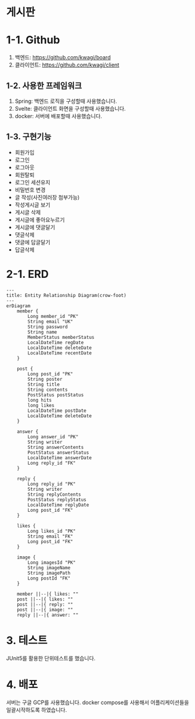 # 게시판

# 1-1. Github

1. 백엔드: https://github.com/kwagi/board
2. 클라이언트: https://github.com/kwagi/client

## 1-2. 사용한 프레임워크

1. Spring: 백엔드 로직을 구성할때 사용했습니다.
2. Svelte: 클라이언트 화면을 구성할때 사용했습니다.
3. docker: 서버에 배포할때 사용했습니다.

## 1-3. 구현기능

- 회원가입
- 로그인
- 로그아웃
- 회원탈퇴
- 로그인 세션유지
- 비밀번호 변경
- 글 작성(사진여러장 첨부가능)
- 작성게시글 보기
- 게시글 삭제
- 게시글에 좋아요누르기
- 게시글에 댓글달기
- 댓글삭제
- 댓글에 답글달기
- 답글삭제

# 2-1. ERD

```mermaid
---
title: Entity Relationship Diagram(crow-foot)
---
erDiagram
    member {
        Long member_id "PK"
        String email "UK"
        String password
        String name
        MemberStatus memberStatus
        LocalDateTime regDate
        LocalDateTime deleteDate
        LocalDateTime recentDate
    }

    post {
        Long post_id "PK"
        String poster
        String title
        String contents
        PostStatus postStatus
        long hits
        long likes
        LocalDateTime postDate
        LocalDateTime deleteDate
    }

    answer {
        Long answer_id "PK"
        String writer
        String answerContents
        PostStatus answerStatus
        LocalDateTime answerDate
        Long reply_id "FK"
    }

    reply {
        Long reply_id "PK"
        String writer
        String replyContents
        PostStatus replyStatus
        LocalDateTime replyDate
        Long post_id "FK"
    }

    likes {
        Long likes_id "PK"
        String email "FK"
        Long post_id "FK"
    }

    image {
        Long imagesId "PK"
        String imageName
        String imagePath
        Long postId "FK"
    }

    member ||--|{ likes: ""
    post ||--|{ likes: ""
    post ||--|{ reply: ""
    post ||--|{ image: ""
    reply ||--|{ answer: ""
```

# 3. 테스트

JUnit5를 활용한 단위테스트를 했습니다.

# 4. 배포

서버는 구글 GCP를 사용했습니다. docker compose를 사용해서 어플리케이션들을 일괄시작하도록 하였습니다.